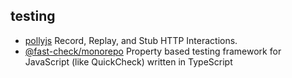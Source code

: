 ## testing

- [pollyjs](https://github.com/Netflix/pollyjs) Record, Replay, and Stub HTTP Interactions.
- [@fast-check/monorepo](https://github.com/dubzzz/fast-check) Property based testing framework for JavaScript (like QuickCheck) written in TypeScript
